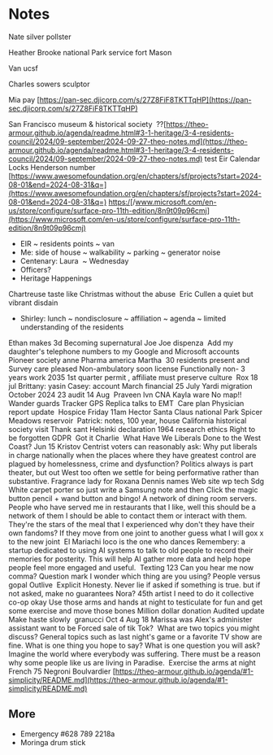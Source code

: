 # Notes

Nate silver pollster

  

  

  

Heather Brooke national Park service fort Mason

Van ucsf

Charles sowers sculptor 

Mia pay [https://pan-sec.djicorp.com/s/27Z8FiF8TKTTqHP](https://pan-sec.djicorp.com/s/27Z8FiF8TKTTqHP)

San Francisco museum & historical society  ??[https://theo-armour.github.io/agenda/readme.html#3-1-heritage/3-4-residents-council/2024/09-september/2024-09-27-theo-notes.md](https://theo-armour.github.io/agenda/readme.html#3-1-heritage/3-4-residents-council/2024/09-september/2024-09-27-theo-notes.md) test Eir Calendar Locks Henderson number  [https://www.awesomefoundation.org/en/chapters/sf/projects?start=2024-08-01&end=2024-08-31&q=](https://www.awesomefoundation.org/en/chapters/sf/projects?start=2024-08-01&end=2024-08-31&q=) [https:/](https://www.microsoft.com/en-us/store/configure/surface-pro-11th-edition/8n9t09p96cmj)[/www.microsoft.com/en-us/store/configure/surface-pro-11th-edition/8n9t09p96cmj](https://www.microsoft.com/en-us/store/configure/surface-pro-11th-edition/8n9t09p96cmj)

* EIR ~ residents points ~ van
* Me: side of house ~ walkability ~ parking ~ generator noise
* Centenary: Laura  ~ Wednesday
* Officers?
* Heritage Happenings

Chartreuse taste like Christmas without the abuse  Eric Cullen a quiet but vibrant disdain 

* Shirley: lunch ~ nondisclosure ~ affiliation ~ agenda ~ limited understanding of the residents

Ethan makes 3d Becoming supernatural Joe Joe dispenza  Add my daughter's telephone numbers to my Google and Microsoft accounts  Pioneer society anne Pharma america Martha  30 residents present and Survey care pleased Non-ambulatory soon license Functionally non- 3 years work 2035 1st quarter permit , affiliate must preserve culture  Rox 18 jul Brittany: yasin Casey: account March financial 25 July Yardi migration October 2024 23 audit 14 Aug  Praveen lvn CNA Kayla ware No map!! Wander guards Tracker GPS Replica talks to EMT  Care plan Physician report update  Hospice Friday 11am Hector Santa Claus national Park Spicer Meadows reservoir  Patrick: notes, 100 year, house California historical society visit Thank sant Helsinki declaration 1964 research ethics Right to be forgotten GDPR  Got it Charlie  What Have We Liberals Done to the West Coast? Jun 15 Kristov Centrist voters can reasonably ask: Why put liberals in charge nationally when the places where they have greatest control are plagued by homelessness, crime and dysfunction? Politics always is part theater, but out West too often we settle for being performative rather than substantive. Fragrance lady for Roxana Dennis names Web site wp tech Sdg White carpet porter so just write a Samsung note and then Click the magic button pencil + wand button and bingo! A network of dining room servers. People who have served me in restaurants that I like, well this should be a network of them I should be able to contact them or interact with them. They're the stars of the meal that I experienced why don't they have their own fandoms? If they move from one joint to another guess what I will gox x to the new joint  El Mariachi loco is the one who dances Remembery: a startup dedicated to using AI systems to talk to old people to record their memories for posterity. This will help AI gather more data and help hope people feel more engaged and useful.  Texting 123 Can you hear me now comma? Question mark I wonder which thing are you using? People versus gopal Outlive  Explicit Honesty. Never lie if asked if something is true. but if not asked, make no guarantees Nora? 45th artist I need to do it collective co-op okay Use those arms and hands at night to testiculate for fun and get some exercise and move those bones Million dollar donation Audited update Make haste slowly  granucci Oct 4 Aug 18 Marissa was Alex's administer assistant want to be Forced sale of tik Tok?  What are two topics you might discuss? General topics such as last night's game or a favorite TV show are fine. What is one thing you hope to say? What is one question you will ask? Imagine the world where everybody was suffering. There must be a reason why some people like us are living in Paradise.  Exercise the arms at night French 75 Negroni Boulvardier [https://theo-armour.github.io/agenda/#1-simplicity/README.md](https://theo-armour.github.io/agenda/#1-simplicity/README.md)

## More

* Emergency #628 789 2218a
* Moringa drum stick
